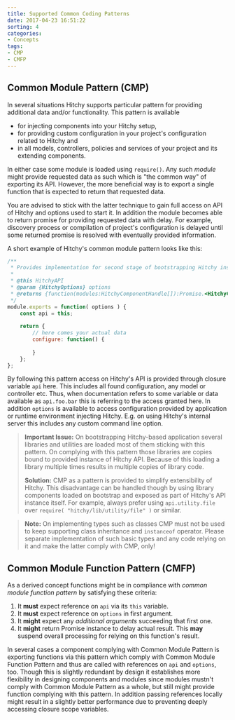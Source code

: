 ```yaml
---
title: Supported Common Coding Patterns
date: 2017-04-23 16:51:22
sorting: 4
categories:
- Concepts
tags:
- CMP
- CMFP
---
```


## Common Module Pattern (CMP)

In several situations Hitchy supports particular pattern for providing additional data and/or functionality. This pattern is available 

* for injecting components into your Hitchy setup, 
* for providing custom configuration in your project's configuration related to Hitchy and 
* in all models, controllers, policies and services of your project and its extending components.

In either case some module is loaded using `require()`. Any such _module_ might provide requested data as such which is "the common way" of exporting its API. However, the more beneficial way is to export a single function that is expected to return that requested data. 

You are advised to stick with the latter technique to gain full access on API of Hitchy and options used to start it. In addition the module becomes able to return promise for providing requested data with delay. For example, discovery process or compilation of project's configuration is delayed until some returned promise is resolved with eventually provided information.

A short example of Hitchy's common module pattern looks like this:

```javascript
/**
 * Provides implementation for second stage of bootstrapping Hitchy instance.
 *
 * @this HitchyAPI
 * @param {HitchyOptions} options
 * @returns {function(modules:HitchyComponentHandle[]):Promise.<HitchyComponentHandle[]>}
 */
module.exports = function( options ) {
	const api = this;
	
	return {
		// here comes your actual data 
		configure: function() {
			
		}
	};
};
```

By following this pattern access on Hitchy's API is provided through closure variable `api` here. This includes all found configuration, any model or controller etc. Thus, when documentation refers to some variable or data available as `api.foo.bar` this is referring to the access granted here. In addition `options` is available to access configuration provided by application or runtime environment injecting Hitchy. E.g. on using Hitchy's internal server this includes any custom command line option.

> **Important Issue:** On bootstrapping Hitchy-based application several libraries and utilities are loaded most of them sticking with this pattern. On complying with this pattern those libraries are copies bound to provided instance of Hitchy API. Because of this loading a library multiple times results in multiple copies of library code.
>
> **Solution:** CMP as a pattern is provided to simplify extensibility of Hitchy. This disadvantage can be handled though by using library components loaded on bootstrap and exposed as part of Hitchy's API instance itself. For example, always prefer using `api.utility.file` over `require( "hitchy/lib/utility/file" )` or similar.

> **Note:** On implementing types such as classes CMP must not be used to keep supporting class inheritance and `instanceof` operator. Please separate implementation of such basic types and any code relying on it and make the latter comply with CMP, only!  


## Common Module Function Pattern (CMFP)

As a derived concept functions might be in compliance with _common module function pattern_ by satisfying these criteria:

1. It **must** expect reference on `api` via its `this` variable.
2. It **must** expect reference on `options` in first argument.
3. It **might** expect any _additional arguments_ succeeding that first one.
4. It **might** return Promise instance to delay actual result. This **may** suspend overall processing for relying on this function's result.

In several cases a component complying with Common Module Pattern is exporting functions via this pattern which comply with Common Module Function Pattern and thus are called with references on `api` and `options`, too. Though this is slightly redundant by design it establishes more flexibility in designing components and modules since modules mustn't comply with Common Module Pattern as a whole, but still might provide function complying with this pattern. In addition passing references locally might result in a slightly better performance due to preventing deeply accessing closure scope variables.
